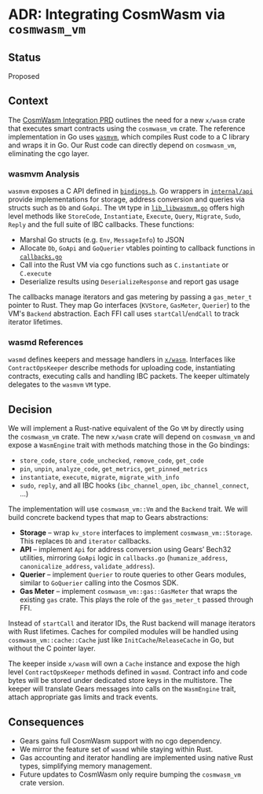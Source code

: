 # ADR: Integrating CosmWasm via `cosmwasm_vm`

## Status
Proposed

## Context

The [CosmWasm Integration PRD](COSMWASM_PRD.md) outlines the need for a new `x/wasm` crate that executes smart contracts using the `cosmwasm_vm` crate. The reference implementation in Go uses [`wasmvm`](https://github.com/CosmWasm/wasmvm), which compiles Rust code to a C library and wraps it in Go. Our Rust code can directly depend on `cosmwasm_vm`, eliminating the cgo layer.

### wasmvm Analysis

`wasmvm` exposes a C API defined in [`bindings.h`](https://github.com/CosmWasm/wasmvm/blob/main/internal/api/bindings.h). Go wrappers in [`internal/api`](https://github.com/CosmWasm/wasmvm/tree/main/internal/api) provide implementations for storage, address conversion and queries via structs such as `Db` and `GoApi`. The `VM` type in [`lib_libwasmvm.go`](https://github.com/CosmWasm/wasmvm/blob/main/lib_libwasmvm.go) offers high level methods like `StoreCode`, `Instantiate`, `Execute`, `Query`, `Migrate`, `Sudo`, `Reply` and the full suite of IBC callbacks. These functions:

- Marshal Go structs (e.g. `Env`, `MessageInfo`) to JSON
- Allocate `Db`, `GoApi` and `GoQuerier` vtables pointing to callback functions in [`callbacks.go`](https://github.com/CosmWasm/wasmvm/blob/main/internal/api/callbacks.go)
- Call into the Rust VM via cgo functions such as `C.instantiate` or `C.execute`
- Deserialize results using `DeserializeResponse` and report gas usage

The callbacks manage iterators and gas metering by passing a `gas_meter_t` pointer to Rust. They map Go interfaces (`KVStore`, `GasMeter`, `Querier`) to the VM's `Backend` abstraction. Each FFI call uses `startCall`/`endCall` to track iterator lifetimes.

### wasmd References

`wasmd` defines keepers and message handlers in [`x/wasm`](https://github.com/CosmWasm/wasmd/tree/main/x/wasm). Interfaces like `ContractOpsKeeper` describe methods for uploading code, instantiating contracts, executing calls and handling IBC packets. The keeper ultimately delegates to the `wasmvm` `VM` type.

## Decision

We will implement a Rust-native equivalent of the Go `VM` by directly using the `cosmwasm_vm` crate. The new `x/wasm` crate will depend on `cosmwasm_vm` and expose a `WasmEngine` trait with methods matching those in the Go bindings:

- `store_code`, `store_code_unchecked`, `remove_code`, `get_code`
- `pin`, `unpin`, `analyze_code`, `get_metrics`, `get_pinned_metrics`
- `instantiate`, `execute`, `migrate`, `migrate_with_info`
- `sudo`, `reply`, and all IBC hooks (`ibc_channel_open`, `ibc_channel_connect`, ...)

The implementation will use `cosmwasm_vm::Vm` and the `Backend` trait. We will build concrete backend types that map to Gears abstractions:

* **Storage** – wrap `kv_store` interfaces to implement `cosmwasm_vm::Storage`. This replaces `Db` and `iterator` callbacks.
* **API** – implement `Api` for address conversion using Gears’ Bech32 utilities, mirroring `GoApi` logic in `callbacks.go` (`humanize_address`, `canonicalize_address`, `validate_address`).
* **Querier** – implement `Querier` to route queries to other Gears modules, similar to `GoQuerier` calling into the Cosmos SDK.
* **Gas Meter** – implement `cosmwasm_vm::gas::GasMeter` that wraps the existing `gas` crate. This plays the role of the `gas_meter_t` passed through FFI.

Instead of `startCall` and iterator IDs, the Rust backend will manage iterators with Rust lifetimes. Caches for compiled modules will be handled using `cosmwasm_vm::cache::Cache` just like `InitCache`/`ReleaseCache` in Go, but without the C pointer layer.

The keeper inside `x/wasm` will own a `Cache` instance and expose the high level `ContractOpsKeeper` methods defined in `wasmd`. Contract info and code bytes will be stored under dedicated store keys in the multistore. The keeper will translate Gears messages into calls on the `WasmEngine` trait, attach appropriate gas limits and track events.

## Consequences

* Gears gains full CosmWasm support with no cgo dependency.
* We mirror the feature set of `wasmd` while staying within Rust.
* Gas accounting and iterator handling are implemented using native Rust types, simplifying memory management.
* Future updates to CosmWasm only require bumping the `cosmwasm_vm` crate version.

